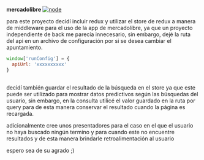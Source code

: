 
**mercadolibre** [![node](https://img.shields.io/badge/node-10.15.0-green "node")](https://img.shields.io/badge/node-10.15.0-green "node")


para este proyecto decidí incluir redux y utilizar el store de redux a manera de middleware para el uso de la app de mercadolibre, ya que un proyecto independiente de back me parecía innecesario, sin embargo, dejé la ruta del api en un archivo de configuración por si se desea cambiar el apuntamiento.

```javascript
window['runConfig'] = {
  apiUrl: 'xxxxxxxxxx'
}
 
```

decidí también guardar el resultado de la búsqueda en el store ya que este puede ser utilizado para mostrar datos predictivos según las búsquedas del usuario, sin embargo, en la consulta utilicé el valor guardado en la ruta por query para de esta manera conservar el resultado cuando la página es recargada.

adicionalmente cree unos presentadores para el caso en el que el usuario no haya buscado ningún termino y para cuando este no encuentre resultados y de esta manera brindarle retroalimentación al usuario 

espero sea de su agrado ;)



